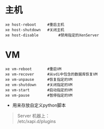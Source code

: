 # 主机

```
xe host-reboot     #重启主机
xe host-shutdown   #关闭主机
xe host-disable         #禁用指定的XenServer
```

# VM

```
xe vm-reboot       #重启VM
xe vm-recover      #从vdi中包含的数据库恢复VM
xe vm-unpause      #恢复指定的VM
xe vm-shutdown     #关闭指定的VM
xe vm-start        #启动指定的VM
xe vm-pause        #暂停指定的VM
```

- 用来存放自定义python脚本

> Server 机器上：<br>
> /etc/xapi.d/plugins